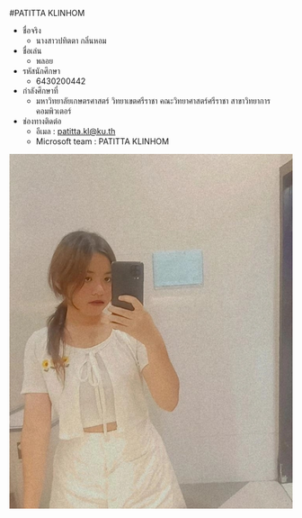 #PATITTA KLINHOM

- ชื่อจริง
  - นางสาวปทิตตา กลิ่นหอม
- ชื่อเล่น
  - พลอย
- รหัสนักศึกษา
  - 6430200442
- กำลังศึกษาที่
  - มหาวิทยาลัยเกษตรศาสตร์ วิทยาเขตศรีราชา
    คณะวิทยาศาสตร์ศรีราชา
    สาขาวิทยาการคอมพิวเตอร์
- ช่องทางติดต่อ
  - อีเมล : patitta.kl@ku.th
  - Microsoft team : PATITTA KLINHOM

![img](img/ploy.jpg)

